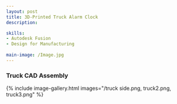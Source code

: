 ```yaml
---
layout: post
title: 3D-Printed Truck Alarm Clock
description:  

skills: 
- Autodesk Fusion
- Design for Manufacturing 
  
main-image: /Image.jpg
---
```


### Truck CAD Assembly 
{% include image-gallery.html images="/truck side.png, truck2.png, truck3.png" %} 
